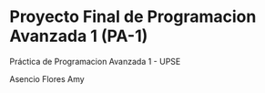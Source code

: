 # Proyecto Final de Programacion Avanzada 1 (PA-1) 
Práctica de Programacion Avanzada 1 - UPSE


Asencio Flores Amy